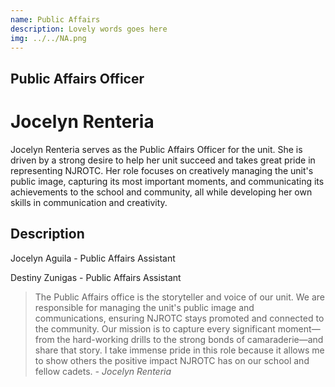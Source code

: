 ```yaml
---
name: Public Affairs
description: Lovely words goes here
img: ../../NA.png
---
```



## Public Affairs Officer
# Jocelyn Renteria
<!-- note to self: this renders as a <p> tag -->
Jocelyn Renteria serves as the Public Affairs Officer for the unit. She is driven by a strong desire to help her unit succeed and takes great pride in representing NJROTC. Her role focuses on creatively managing the unit's public image, capturing its most important moments, and communicating its achievements to the school and community, all while developing her own skills in communication and creativity.



## Description

Jocelyn Aguila - Public Affairs Assistant

Destiny Zunigas - Public Affairs Assistant

<blockquote> The Public Affairs office is the storyteller and voice of our unit. We are responsible for managing the unit's public image and communications, ensuring NJROTC stays promoted and connected to the community. Our mission is to capture every significant moment—from the hard-working drills to the strong bonds of camaraderie—and share that story. I take immense pride in this role because it allows me to show others the positive impact NJROTC has on our school and fellow cadets.
<cite class="blockquote-attrib">- Jocelyn Renteria</cite>

</blockquote>
